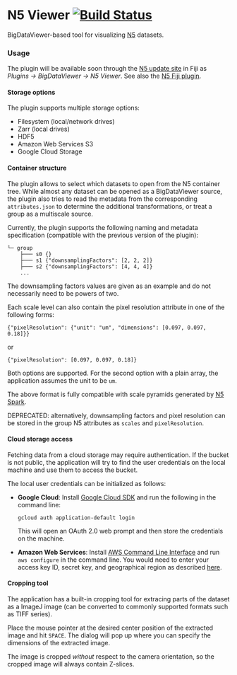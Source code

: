# N5 Viewer [![Build Status](https://travis-ci.org/saalfeldlab/n5-viewer.svg?branch=master)](https://travis-ci.org/saalfeldlab/n5-viewer)
BigDataViewer-based tool for visualizing [N5](https://github.com/saalfeldlab/n5) datasets.

### Usage

The plugin will be available soon through the [N5 update site](https://imagej.net/N5) in Fiji as *Plugins -> BigDataViewer -> N5 Viewer*.
See also the [N5 Fiji plugin](https://github.com/saalfeldlab/n5-ij).

#### Storage options
The plugin supports multiple storage options:
* Filesystem (local/network drives)
* Zarr (local drives)
* HDF5
* Amazon Web Services S3
* Google Cloud Storage

#### Container structure
The plugin allows to select which datasets to open from the N5 container tree. While almost any dataset can be opened as a BigDataViewer source, the plugin also tries to read the metadata from the corresponding `attributes.json` to determine the additional transformations, or treat a group as a multiscale source.

Currently, the plugin supports the following naming and metadata specification (compatible with the previous version of the plugin):
```
└─ group
    ├─── s0 {} 
    ├─── s1 {"downsamplingFactors": [2, 2, 2]}
    ├─── s2 {"downsamplingFactors": [4, 4, 4]}
    ...
```

The downsampling factors values are given as an example and do not necessarily need to be powers of two.

Each scale level can also contain the pixel resolution attribute in one of the following forms:
```
{"pixelResolution": {"unit": "um", "dimensions": [0.097, 0.097, 0.18]}}
```
or
```
{"pixelResolution": [0.097, 0.097, 0.18]}
```
Both options are supported. For the second option with a plain array, the application assumes the unit to be `um`.

The above format is fully compatible with scale pyramids generated by [N5 Spark](https://github.com/saalfeldlab/n5-spark).

DEPRECATED: alternatively, downsampling factors and pixel resolution can be stored in the group N5 attributes as `scales` and `pixelResolution`.

#### Cloud storage access

Fetching data from a cloud storage may require authentication. If the bucket is not public, the application will try to find the user credentials on the local machine and use them to access the bucket.

The local user credentials can be initialized as follows:
* **Google Cloud**:
  Install [Google Cloud SDK](https://cloud.google.com/sdk/docs/) and run the following in the command line:
  ```
  gcloud auth application-default login
  ```
  This will open an OAuth 2.0 web prompt and then store the credentials on the machine.

* **Amazon Web Services**:
  Install [AWS Command Line Interface](https://aws.amazon.com/cli/) and run `aws configure` in the command line. You would need to enter your access key ID, secret key, and geographical region as described [here](https://docs.aws.amazon.com/cli/latest/userguide/cli-chap-getting-started.html#cli-quick-configuration).

#### Cropping tool

The application has a built-in cropping tool for extracing parts of the dataset as a ImageJ image (can be converted to commonly supported formats such as TIFF series).

Place the mouse pointer at the desired center position of the extracted image and hit `SPACE`. The dialog will pop up where you can specify the dimensions of the extracted image.

The image is cropped <i>without</i> respect to the camera orientation, so the cropped image will always contain Z-slices.
